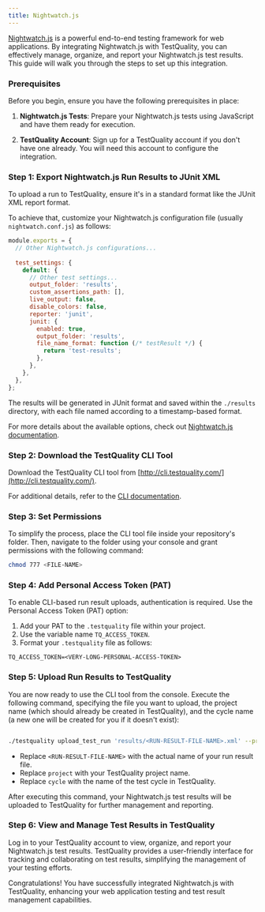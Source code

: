 ```yaml
---
title: Nightwatch.js 
---
```


[Nightwatch.js](https://nightwatchjs.org/) is a powerful end-to-end testing framework for web applications. By integrating Nightwatch.js with TestQuality, you can effectively manage, organize, and report your Nightwatch.js test results. This guide will walk you through the steps to set up this integration.

### Prerequisites

Before you begin, ensure you have the following prerequisites in place:

1. **Nightwatch.js Tests**: Prepare your Nightwatch.js tests using JavaScript and have them ready for execution.

2. **TestQuality Account**: Sign up for a TestQuality account if you don't have one already. You will need this account to configure the integration.

### Step 1: Export Nightwatch.js Run Results to JUnit XML

To upload a run to TestQuality, ensure it's in a standard format like the JUnit XML report format. 

To achieve that, customize your Nightwatch.js configuration file (usually `nightwatch.conf.js`) as follows:

```javascript
module.exports = {
  // Other Nightwatch.js configurations...
  
  test_settings: {
    default: {
      // Other test settings...
      output_folder: 'results',
      custom_assertions_path: [],
      live_output: false,
      disable_colors: false,
      reporter: 'junit',
      junit: {
        enabled: true,
        output_folder: 'results',
        file_name_format: function (/* testResult */) {
          return 'test-results';
        },
      },
    },
  },
};
```

The results will be generated in JUnit format and saved within the `./results` directory, with each file named according to a timestamp-based format.

For more details about the available options, check out [Nightwatch.js documentation](https://nightwatchjs.org/guide/reporters/use-junit-reporter.html).

### Step 2: Download the TestQuality CLI Tool

Download the TestQuality CLI tool from [http://cli.testquality.com/](http://cli.testquality.com/).

For additional details, refer to the [CLI documentation](testquality_cli).

### Step 3: Set Permissions

To simplify the process, place the CLI tool file inside your repository's folder. Then, navigate to the folder using your console and grant permissions with the following command:

```bash
chmod 777 <FILE-NAME>
```
### Step 4: Add Personal Access Token (PAT)

To enable CLI-based run result uploads, authentication is required. Use the Personal Access Token (PAT) option:

1. Add your PAT to the `.testquality` file within your project.
2. Use the variable name `TQ_ACCESS_TOKEN`.
3. Format your `.testquality` file as follows:

```plaintext
TQ_ACCESS_TOKEN=<VERY-LONG-PERSONAL-ACCESS-TOKEN>
```
### Step 5: Upload Run Results to TestQuality

You are now ready to use the CLI tool from the console. Execute the following command, specifying the file you want to upload, the project name (which should already be created in TestQuality), and the cycle name (a new one will be created for you if it doesn't exist):

```bash

./testquality upload_test_run 'results/<RUN-RESULT-FILE-NAME>.xml' --project_name=project --plan_name=cycle
```
- Replace `<RUN-RESULT-FILE-NAME>` with the actual name of your run result file.
- Replace `project` with your TestQuality project name.
- Replace `cycle` with the name of the test cycle in TestQuality.


After executing this command, your Nightwatch.js test results will be uploaded to TestQuality for further management and reporting.

### Step 6: View and Manage Test Results in TestQuality

Log in to your TestQuality account to view, organize, and report your Nightwatch.js test results. TestQuality provides a user-friendly interface for tracking and collaborating on test results, simplifying the management of your testing efforts.

Congratulations! You have successfully integrated Nightwatch.js with TestQuality, enhancing your web application testing and test result management capabilities.
